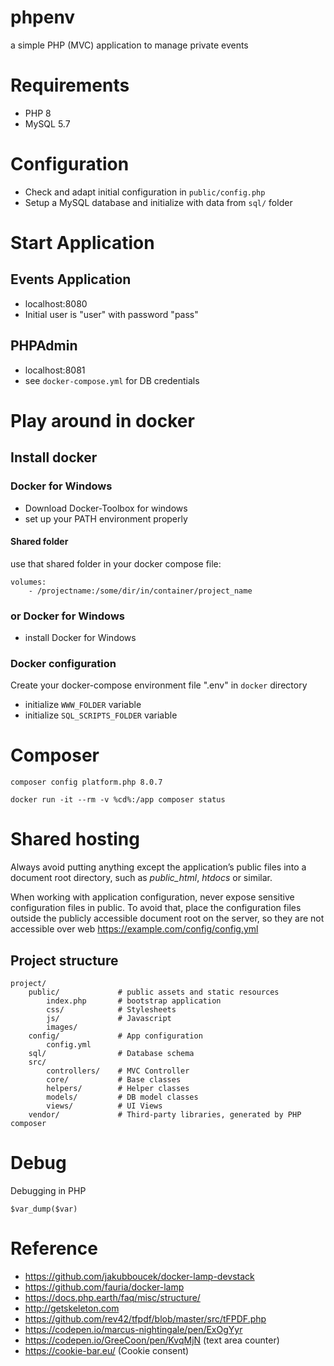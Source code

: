 # phpenv

a simple PHP (MVC) application to manage private events


# Requirements

- PHP 8
- MySQL 5.7

# Configuration

- Check and adapt initial configuration in `public/config.php`
- Setup a MySQL database and initialize with data from `sql/` folder


# Start Application

## Events Application

- localhost:8080
- Initial user is "user" with password "pass"

## PHPAdmin

- localhost:8081
- see `docker-compose.yml` for DB credentials


# Play around in docker

## Install docker

### Docker for Windows

* Download Docker-Toolbox for windows
* set up your PATH environment properly

#### Shared folder

use that shared folder in your docker compose file:

	volumes:
		- /projectname:/some/dir/in/container/project_name
    
### or Docker for Windows

* install Docker for Windows 
	

### Docker configuration
		
Create your docker-compose environment file ".env" in `docker` directory

* initialize `WWW_FOLDER` variable
* initialize `SQL_SCRIPTS_FOLDER` variable

# Composer

```
composer config platform.php 8.0.7

docker run -it --rm -v %cd%:/app composer status
```

# Shared hosting

Always avoid putting anything except the application’s public files into a document root directory, such as _public\_html_, _htdocs_ or similar.

When working with application configuration, never expose sensitive configuration files in public. To avoid that, place the configuration files outside the publicly accessible document root on the server, so they are not accessible over web https://example.com/config/config.yml

## Project structure

```
project/
    public/             # public assets and static resources
        index.php       # bootstrap application
        css/            # Stylesheets
        js/             # Javascript
        images/
    config/             # App configuration
        config.yml
    sql/                # Database schema
    src/                
        controllers/    # MVC Controller
        core/           # Base classes
        helpers/        # Helper classes
        models/         # DB model classes
        views/          # UI Views
    vendor/             # Third-party libraries, generated by PHP composer
```


# Debug

Debugging in PHP

```
$var_dump($var)
```

# Reference

- https://github.com/jakubboucek/docker-lamp-devstack
- https://github.com/fauria/docker-lamp
- https://docs.php.earth/faq/misc/structure/
- http://getskeleton.com
- https://github.com/rev42/tfpdf/blob/master/src/tFPDF.php
- https://codepen.io/marcus-nightingale/pen/ExOgYyr
- https://codepen.io/GreeCoon/pen/KvqMjN (text area counter)
- https://cookie-bar.eu/ (Cookie consent)
